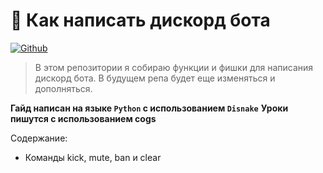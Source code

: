 
# 🐍 Как написать дискорд бота

<a href='https://github.com/shivamkapasia0' target="_blank"><img alt='Github' src='https://img.shields.io/badge/self_studying-100000?style=for-the-badge&logo=Github&logoColor=white&labelColor=black&color=black'/></a>

> В этом репозитории я собираю функции и фишки для написания дискорд бота. В будущем репа будет еще изменяться и дополняться.

**Гайд написан на языке `Python` с использованием `Disnake`**
**Уроки пишутся с использованием cogs**

Содержание:
* Команды kick, mute, ban и clear
